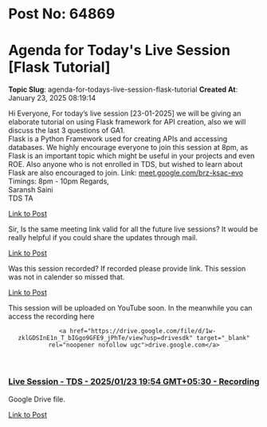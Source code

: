 # Post No: 64869
# Agenda for Today's Live Session [Flask Tutorial]
**Topic Slug**: agenda-for-todays-live-session-flask-tutorial
**Created At**: January 23, 2025 08:19:14

Hi Everyone,
For today’s live session [23-01-2025] we will be giving an elaborate tutorial on using Flask framework for API creation, also we will discuss the last 3 questions of GA1.<br>
Flask is a Python Framework used for creating APIs and accessing databases. We highly encourage everyone to join this session at 8pm, as Flask is an important topic which might be useful in your projects and even ROE. Also anyone who is not enrolled in TDS, but wished to learn about Flask are also encouraged to join.
Link: <a href="http://meet.google.com/brz-ksac-evo" rel="noopener nofollow ugc">meet.google.com/brz-ksac-evo</a><br>
Timings: 8pm - 10pm
Regards,<br>
Saransh Saini<br>
TDS TA

[Link to Post](https://discourse.onlinedegree.iitm.ac.in/t/agenda-for-todays-live-session-flask-tutorial/583973)

Sir, Is the same meeting link valid for all the  future live sessions? It would be really helpful if you could share the updates through mail.

[Link to Post](https://discourse.onlinedegree.iitm.ac.in/t/agenda-for-todays-live-session-flask-tutorial/584177)

Was this session recorded? If recorded please provide link. This session was not in calender so missed that.

[Link to Post](https://discourse.onlinedegree.iitm.ac.in/t/agenda-for-todays-live-session-flask-tutorial/584416)

This session will be uploaded on YouTube soon. In the meanwhile you can access the recording here<aside class="onebox googledrive" data-onebox-src="https://drive.google.com/file/d/1w-zklGDSInE1n_T_bIGgo9GFE9_jPhTe/view?usp=drivesdk">
  <header class="source">

      <a href="https://drive.google.com/file/d/1w-zklGDSInE1n_T_bIGgo9GFE9_jPhTe/view?usp=drivesdk" target="_blank" rel="noopener nofollow ugc">drive.google.com</a>
  </header>

  <article class="onebox-body">
      <a href="https://drive.google.com/file/d/1w-zklGDSInE1n_T_bIGgo9GFE9_jPhTe/view?usp=drivesdk" target="_blank" rel="noopener nofollow ugc"><span class="googledocs-onebox-logo g-drive-logo"></span></a>



<h3><a href="https://drive.google.com/file/d/1w-zklGDSInE1n_T_bIGgo9GFE9_jPhTe/view?usp=drivesdk" target="_blank" rel="noopener nofollow ugc">Live Session - TDS - 2025/01/23 19:54 GMT+05:30 - Recording</a></h3>

Google Drive file.

  </article>

  <div class="onebox-metadata">
    
    
  </div>

  <div style="clear: both"></div>
</aside>


[Link to Post](https://discourse.onlinedegree.iitm.ac.in/t/agenda-for-todays-live-session-flask-tutorial/584423)

